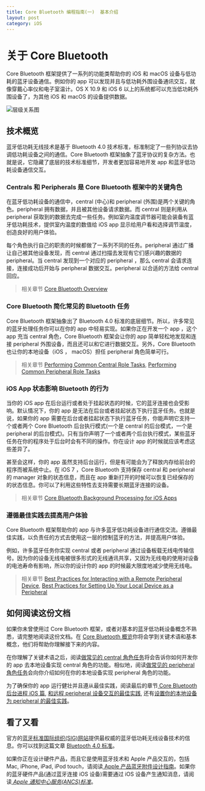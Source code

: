```yaml
---
title: Core Bluetooth 编程指南(一)  基本介绍
layout: post
category: iOS
---
```


# 关于 Core Bluetooth

Core Bluetooth 框架提供了一系列的功能类帮助你的 iOS 和 macOS 设备与低功耗的蓝牙设备通信。例如你的 app 可以发现并且与低功耗外围设备通讯交互，就像穿戴心率仪和电子室温计。OS X 10.9 和 iOS 6 以上的系统都可以充当低功耗外围设备了，为其他 iOS 和 macOS 的设备提供数据。

![层级关系图](https://developer.apple.com/library/content/documentation/NetworkingInternetWeb/Conceptual/CoreBluetooth_concepts/Art/CBTechnologyFramework_2x.png)

## 技术概览

蓝牙低功耗无线技术是基于 Bluetooth 4.0 技术标准，标准制定了一些列协议去协调低功耗设备之间的通信。Core Bluetooth 框架抽象了蓝牙协议的复杂方法。也就是说，它隐藏了底层的技术标准细节，开发者更加容易地开发 app 和蓝牙低功耗设备通信交互。

### Centrals 和 Peripherals 是 Core Bluetooth 框架中的关键角色

在蓝牙低功耗设备的通信中，central (中心)和 peripheral (外围)是两个关键的角色。peripheral 拥有数据，并且被其他设备请求数据。而 central 则是利用从 peripheral 获取到的数据去完成一些任务。例如室内温度调节器可能会装备有蓝牙低功耗技术，提供室内温度的数值给 iOS app 显示给用户看和选择调节温度，创造良好的用户体验。

每个角色执行自己的职责的时候都做了一系列不同的任务。peripheral 通过广播让自己被其他设备发现，而 central 通过扫描去发现有它们感兴趣的数据的 peripheral。当 central 发现到一个对应的 peripheral ，那么 central 会请求连接，连接成功后开始与 peripheral 数据交互。peripheral 以合适的方法给 central 回应。

> 相关章节 [Core Bluetooth Overview](https://developer.apple.com/library/content/documentation/NetworkingInternetWeb/Conceptual/CoreBluetooth_concepts/CoreBluetoothOverview/CoreBluetoothOverview.html#//apple_ref/doc/uid/TP40013257-CH2-SW1)

### Core Bluetooth 简化常见的 Bluetooth 任务

Core Bluetooth 框架抽象出了 Bluetooth 4.0 标准的底层细节。所以，许多常见的蓝牙处理任务你可以在你的 app 中轻易实现。如果你正在开发一个 app ，这个 app 充当 central 角色，Core Bluetooth 框架会让你的 app 简单轻松地发现和连接 peripheral 外围设备，而且还可以和它进行数据交互。另外，Core Bluetooth 也让你的本地设备（iOS ， macOS）担任 peripheral 角色简单可行。

> 相关章节 [Performing Common Central Role Tasks](https://developer.apple.com/library/content/documentation/NetworkingInternetWeb/Conceptual/CoreBluetooth_concepts/PerformingCommonCentralRoleTasks/PerformingCommonCentralRoleTasks.html#//apple_ref/doc/uid/TP40013257-CH3-SW1), [Performing Common Peripheral Role Tasks](https://developer.apple.com/library/content/documentation/NetworkingInternetWeb/Conceptual/CoreBluetooth_concepts/PerformingCommonPeripheralRoleTasks/PerformingCommonPeripheralRoleTasks.html#//apple_ref/doc/uid/TP40013257-CH4-SW1)

### iOS App 状态影响 Bluetooth 的行为

当你的 iOS app 在后台运行或者处于挂起状态的时候，它的蓝牙连接也会受影响。默认情况下，你的 app 是无法在后台或者挂起状态下执行蓝牙任务。也就是说，如果你的 app 需要在后台或者挂起状态下执行蓝牙任务，你能声明它支持一个或者两个 Core Bluetooth 后台执行模式(一个是 central 的后台模式，一个是 peripheral 的后台模式)。只有当你声明了一个或者两个后台执行模式，某些蓝牙任务在你的程序处于后台时会有不同的操作。你在设计 app 的时候就应该考虑这些差异了。

甚至会这样，你的 app 虽然支持后台运行，但是有可能会为了释放内存给前台的程序而被系统中止。在 iOS 7 ，Core Bluetooth 支持保存 central 和 peripheral 的 manager 对象的状态信息，而且在 app 重新打开的时候可以恢复已经保存的的状态信息。你可以了利用这些特性去支持需要长期蓝牙连接的设备。

> 相关章节 [Core Bluetooth Background Processing for iOS Apps](https://developer.apple.com/library/content/documentation/NetworkingInternetWeb/Conceptual/CoreBluetooth_concepts/CoreBluetoothBackgroundProcessingForIOSApps/PerformingTasksWhileYourAppIsInTheBackground.html#//apple_ref/doc/uid/TP40013257-CH7-SW1)

### 遵循最佳实践去提高用户体验

Core Bluetooth 框架帮助你的 app 与许多蓝牙低功耗设备进行通信交流。遵循最佳实践，以负责任的方式去使用这一层的控制蓝牙的方法，并提高用户体验。

例如，许多蓝牙任务你实现 central 或者 peripheral 通过设备板载无线电传输信号。因为你的设备无线电被很多形式的无线通讯共享，又因为无线电的使用对设备的电池寿命有影响，所以你的设计你的 app 的时候最大限度地减少使用无线电。

> 相关章节 [Best Practices for Interacting with a Remote Peripheral Device](https://developer.apple.com/library/content/documentation/NetworkingInternetWeb/Conceptual/CoreBluetooth_concepts/BestPracticesForInteractingWithARemotePeripheralDevice/BestPracticesForInteractingWithARemotePeripheralDevice.html#//apple_ref/doc/uid/TP40013257-CH6-SW1), [Best Practices for Setting Up Your Local Device as a Peripheral](https://developer.apple.com/library/content/documentation/NetworkingInternetWeb/Conceptual/CoreBluetooth_concepts/BestPracticesForSettingUpYourIOSDeviceAsAPeripheral/BestPracticesForSettingUpYourIOSDeviceAsAPeripheral.html#//apple_ref/doc/uid/TP40013257-CH5-SW1)

## 如何阅读这份文档

如果你未曾使用过 Core Bluetooth 框架，或者对基本的蓝牙低功耗设备概念不熟悉，请完整地阅读这份文档。在 [Core Bluetooth 概览](https://developer.apple.com/library/content/documentation/NetworkingInternetWeb/Conceptual/CoreBluetooth_concepts/CoreBluetoothOverview/CoreBluetoothOverview.html#//apple_ref/doc/uid/TP40013257-CH2-SW1)你将会学到关键术语和基本概念，他们将帮助你理解接下来的内容。

在你理解了关键术语之后，阅读[做常见的 central 角色任务](https://developer.apple.com/library/content/documentation/NetworkingInternetWeb/Conceptual/CoreBluetooth_concepts/PerformingCommonCentralRoleTasks/PerformingCommonCentralRoleTasks.html#//apple_ref/doc/uid/TP40013257-CH3-SW1)将会告诉你如何开发你的 app 去本地设备实现 central 角色的功能。相似地，阅读[做常见的 peripheral 角色任务](https://developer.apple.com/library/content/documentation/NetworkingInternetWeb/Conceptual/CoreBluetooth_concepts/PerformingCommonPeripheralRoleTasks/PerformingCommonPeripheralRoleTasks.html#//apple_ref/doc/uid/TP40013257-CH4-SW1)会向你介绍如何在你的本地设备实现 peripheral 角色的功能。

为了确保你的 app 运行健壮并且遵从最佳实践，阅读最后的章节[ Core Bluetooth 后台进程 iOS 篇](https://developer.apple.com/library/content/documentation/NetworkingInternetWeb/Conceptual/CoreBluetooth_concepts/CoreBluetoothBackgroundProcessingForIOSApps/PerformingTasksWhileYourAppIsInTheBackground.html#//apple_ref/doc/uid/TP40013257-CH7-SW1), [和远程 peripheral 设备交互的最佳实践](https://developer.apple.com/library/content/documentation/NetworkingInternetWeb/Conceptual/CoreBluetooth_concepts/BestPracticesForInteractingWithARemotePeripheralDevice/BestPracticesForInteractingWithARemotePeripheralDevice.html#//apple_ref/doc/uid/TP40013257-CH6-SW1), 还有[设置你的本地设备为 peripheral 的最佳实践](https://developer.apple.com/library/content/documentation/NetworkingInternetWeb/Conceptual/CoreBluetooth_concepts/BestPracticesForSettingUpYourIOSDeviceAsAPeripheral/BestPracticesForSettingUpYourIOSDeviceAsAPeripheral.html#//apple_ref/doc/uid/TP40013257-CH5-SW1)。

## 看了又看

官方的[蓝牙标准国际组织(SIG)网站](http://www.bluetooth.org/)提供最权威的蓝牙低功耗无线设备技术的信息。你可以找到这篇文章 [Bluetooth 4.0 标准](https://www.bluetooth.org/en-us/specification/adopted-specifications)。

如果你正在设计硬件产品，而且它是使用蓝牙技术和 Apple 产品交互的，包括 Mac, iPhone, iPad, iPod touch，请阅读[ Apple 产品蓝牙附件设计指南](https://developer.apple.com/hardwaredrivers/BluetoothDesignGuidelines.pdf)。如果你的蓝牙硬件产品(通过蓝牙连接 iOS 设备)需要通过 iOS 设备产生通知消息，请阅读[ *Apple 通知中心服务(ANCS)标准*](https://developer.apple.com/library/content/documentation/CoreBluetooth/Reference/AppleNotificationCenterServiceSpecification/Introduction/Introduction.html#//apple_ref/doc/uid/TP40013460)。